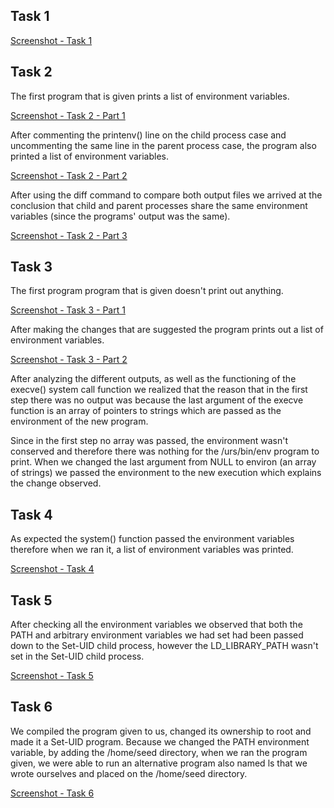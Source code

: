 ## Task 1

[Screenshot - Task 1](/screenshots/logbook4-task1.png)

## Task 2

The first program that is given prints a list of environment variables.

[Screenshot - Task 2 - Part 1](/screenshots/logbook4-task2-1.png)

After commenting the printenv() line on the child process case and uncommenting the same line in the parent process case, the program also printed a list of environment variables.

[Screenshot - Task 2 - Part 2](/screenshots/logbook4-task2-2.png)

After using the diff command to compare both output files we arrived at the conclusion that child and parent processes share the same environment variables (since the programs' output was the same).

[Screenshot - Task 2 - Part 3](/screenshots/logbook4-task2-3.png)

## Task 3

The first program program that is given doesn't print out anything.

[Screenshot - Task 3 - Part 1](/screenshots/logbook4-task3-1.png)

After making the changes that are suggested the program prints out a list of environment variables.

[Screenshot - Task 3 - Part 2](/screenshots/logbook4-task3-2.png)

After analyzing the different outputs, as well as the functioning of the execve() system call function we realized that the reason that in the first step there was no output was because the last argument of the execve function is an array of pointers to strings which are passed as the environment of the new program.

Since in the first step no array was passed, the environment wasn't conserved and therefore there was nothing for the /urs/bin/env program to print. When we changed the last argument from NULL to environ (an array of strings) we passed the environment to the new execution which explains the change observed.

## Task 4

As expected the system() function passed the environment variables therefore when we ran it, a list of environment variables was printed.

[Screenshot - Task 4](/screenshots/logbook4-task4.png)

## Task 5

After checking all the environment variables we observed that both the PATH and arbitrary environment variables we had set had been passed down to the Set-UID child process, however the LD_LIBRARY_PATH wasn't set in the Set-UID child process.

[Screenshot - Task 5](/screenshots/logbook4-task5.png)

## Task 6

We compiled the program given to us, changed its ownership to root and made it a Set-UID program. Because we changed the PATH environment variable, by adding the /home/seed directory, when we ran the program given, we were able to run an alternative program also named ls that we wrote ourselves and placed on the /home/seed directory.

[Screenshot - Task 6](/screenshots/logbook4-task6.png)
